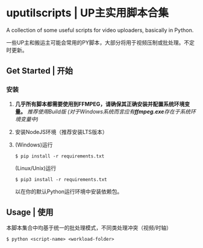# uputilscripts | UP主实用脚本合集

A collection of some useful scripts for video uploaders, basically in Python.

一些UP主和搬运主可能会常用的PY脚本，大部分将用于视频压制或批处理。不定时更新。

## Get Started | 开始

### 安装

1. **几乎所有脚本都需要使用到FFMPEG，请确保其正确安装并配置系统环境变量。**
   *推荐使用Build版 (对于Windows系统而言应有**ffmpeg.exe**存在于系统环境变量中)*

2. 安装NodeJS环境（推荐安装LTS版本）

3. (Windows)运行
    ```
    $ pip install -r requirements.txt
    ```
    
    (Linux/Unix)运行
    ```
    $ pip3 install -r requirements.txt
    ```

    以在你的默认Python运行环境中安装依赖包。

## Usage | 使用

本脚本集合中均基于统一的批处理模式，不同类处理冲突（视频/时轴）

```
$ python <script-name> <workload-folder>
```

